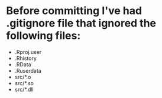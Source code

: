 # Before committing I've had .gitignore file that ignored the following files:

- .Rproj.user
- .Rhistory
- .RData
- .Ruserdata
- src/*.o
- src/*.so
- src/*.dll
